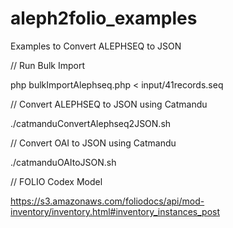 # aleph2folio_examples
Examples to Convert ALEPHSEQ to JSON


// Run Bulk Import

php bulkImportAlephseq.php < input/41records.seq


// Convert ALEPHSEQ to JSON using Catmandu

./catmanduConvertAlephseq2JSON.sh

// Convert OAI to JSON using Catmandu

./catmanduOAItoJSON.sh

// FOLIO Codex Model 

https://s3.amazonaws.com/foliodocs/api/mod-inventory/inventory.html#inventory_instances_post